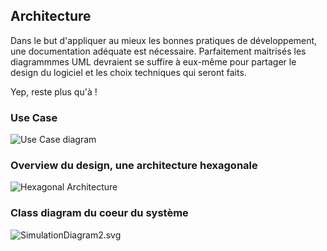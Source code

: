 ## Architecture

Dans le but d'appliquer au mieux les bonnes pratiques de développement, une documentation adéquate est nécessaire.
Parfaitement maitrisés les diagrammmes UML devraient se suffire à eux-même pour partager le design du logiciel et les choix techniques qui seront faits.

Yep, reste plus qu'à !

### Use Case
![Use Case diagram](/img/UseCaseDiagram1.svg)

### Overview du design, une architecture hexagonale
![Hexagonal Architecture](/img/OverviewHexagonalArch2.svg)

### Class diagram du coeur du système
![SimulationDiagram2.svg](/img/SimulationDiagram2.svg)

